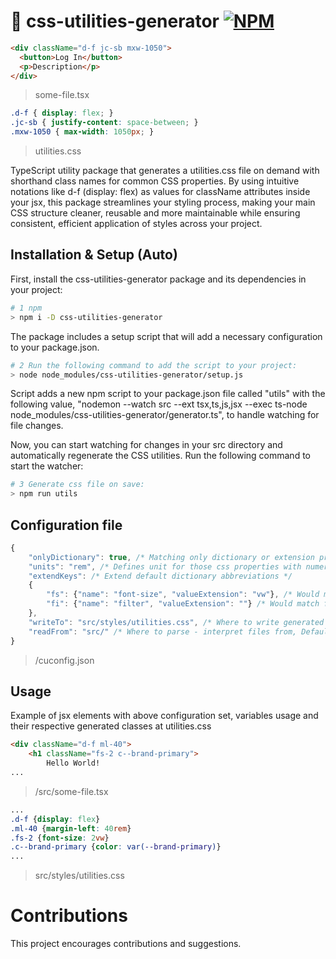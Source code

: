 # 🎨 css-utilities-generator [![NPM](https://img.shields.io/npm/v/css-utilities-generator.svg)](https://www.npmjs.com/package/css-utilities-generator)

```html
<div className="d-f jc-sb mxw-1050">
  <button>Log In</button>
  <p>Description</p>
</div>
```
> some-file.tsx
```css
.d-f { display: flex; }
.jc-sb { justify-content: space-between; }
.mxw-1050 { max-width: 1050px; }
```
> utilities.css

TypeScript utility package that generates a utilities.css file on demand with shorthand class names for common CSS properties. By using intuitive notations like d-f (display: flex) as values for className attributes inside your jsx, this package streamlines your styling process, making your main CSS structure cleaner, reusable and more maintainable while ensuring consistent, efficient application of styles across your project.

## Installation & Setup (Auto)
First, install the css-utilities-generator package and its dependencies in your project:
```bash
# 1 npm
> npm i -D css-utilities-generator
```
The package includes a setup script that will add a necessary configuration to your package.json.
```bash
# 2 Run the following command to add the script to your project:
> node node_modules/css-utilities-generator/setup.js
```
Script adds a new npm script to your package.json file called "utils" with the following value, "nodemon --watch src --ext tsx,ts,js,jsx --exec ts-node node_modules/css-utilities-generator/generator.ts", to handle watching for file changes.

Now, you can start watching for changes in your src directory and automatically regenerate the CSS utilities. Run the following command to start the watcher:
```bash
# 3 Generate css file on save:
> npm run utils
```

## Configuration file
```javascript
{
    "onlyDictionary": true, /* Matching only dictionary or extension properties, Defaults to false */
    "units": "rem", /* Defines unit for those css properties with numeric values or others, Defaults to "px" */
    "extendKeys": /* Extend default dictionary abbreviations */ 
    {
        "fs": {"name": "font-size", "valueExtension": "vw"}, /* Would match for fs className */
        "fi": {"name": "filter", "valueExtension": ""} /* Would match for fs className */
    },
    "writeTo": "src/styles/utilities.css", /* Where to write generated css file, Defaults to "styles/utilities.css" */
    "readFrom": "src/" /* Where to parse - interpret files from, Defaults to "/" */
}
```
> /cuconfig.json

## Usage
Example of jsx elements with above configuration set, variables usage and their respective generated classes at utilities.css

```html
<div className="d-f ml-40">
    <h1 className="fs-2 c--brand-primary">
        Hello World!
...
```
> /src/some-file.tsx
```css
...
.d-f {display: flex}
.ml-40 {margin-left: 40rem}
.fs-2 {font-size: 2vw}
.c--brand-primary {color: var(--brand-primary)}
...
```
> src/styles/utilities.css

# Contributions

This project encourages contributions and suggestions.